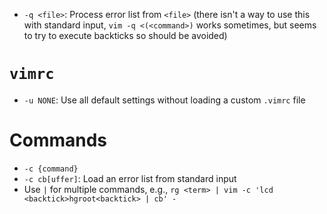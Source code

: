 - `-q <file>`: Process error list from `<file>` (there isn't a way to use this with standard input, `vim -q <(<command>)` works sometimes, but seems to try to execute backticks so should be avoided)

# `vimrc`

- `-u NONE`: Use all default settings without loading a custom `.vimrc` file

# Commands

- `-c {command}`
- `-c cb[uffer]`: Load an error list from standard input
- Use `|` for multiple commands, e.g., `rg <term> | vim -c 'lcd <backtick>hgroot<backtick> | cb' -`
